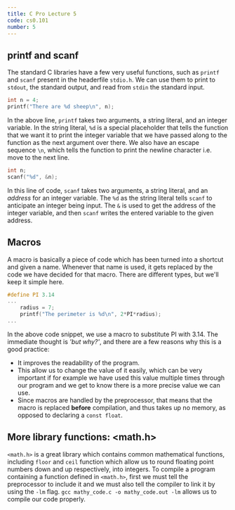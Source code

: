 ```yaml
---
title: C Pro Lecture 5
code: cs0.101
number: 5
---
```

## printf and scanf

The standard C libraries have a few very useful functions, such as `printf` and `scanf` present in the headerfile `stdio.h`. We can use them to print to `stdout`, the standard output, and read from `stdin` the standard input.

```c
int n = 4;
printf("There are %d sheep\n", n);
```
In the above line, `printf` takes two arguments, a string literal, and an integer variable. In the string literal, `%d` is a special placeholder that tells the function that we want it to print the integer variable that we 
have passed along to the function as the next argument over there. We also have an escape sequence `\n`, which tells the function to print the newline character i.e. move to the next line.

```c
int n;
scanf("%d", &n);
```
In this line of code, `scanf` takes two arguments, a string literal, and an *address* for an integer variable. The `%d` as the string literal tells `scanf` to anticipate an integer being input. The `&` is used to get the address of the integer variable, and then `scanf` writes the entered variable to the
given address.

## Macros

A macro is basically a piece of code which has been turned into a shortcut and given a name. Whenever that name is used, it gets replaced by the code we have decided for that macro. There are different types, but we'll keep it simple here.

```c
#define PI 3.14
...
    radius = 7;
    printf("The perimeter is %d\n", 2*PI*radius);
...
```
In the above code snippet, we use a macro to substitute PI with 3.14. The immediate thought is *'but why?'*, and there are a few reasons why this is a good practice:
- It improves the readability of the program.
- This allow us to change the value of it easily, which can be very important if for example we have used this value multiple times through our program and we get to know there is a more precise value we can use.
- Since macros are handled by the preprocessor, that means that the macro is replaced **before** compilation, and thus takes up no memory, as opposed to declaring a `const float`. 

## More library functions: <math.h>

`<math.h>` is a great library which contains common mathematical functions, including `floor` and `ceil` function which allow us to round floating point numbers down and up respectively, into integers. To compile a program containing a function defined in `<math.h>`, first we must tell the preprocessor to include it and we must also tell the compiler to link it by using the `-lm` flag.
`gcc mathy_code.c -o mathy_code.out -lm` allows us to compile our code properly.
